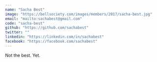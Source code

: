 ```yaml
---
name: "Sacha Best"
image: "https://bellsociety.com/images/members/2017/sacha-best.jpg"
email: "mailto:sachabest@gmail.com"
code: "sacha-best"
github: "https://github.com/sachabest"
twitter: ""
linkedin: "https://linkedin.com/in/sachabest"
facebook: "https://facebook.com/sachabest"
---
```

Not the best. Yet.